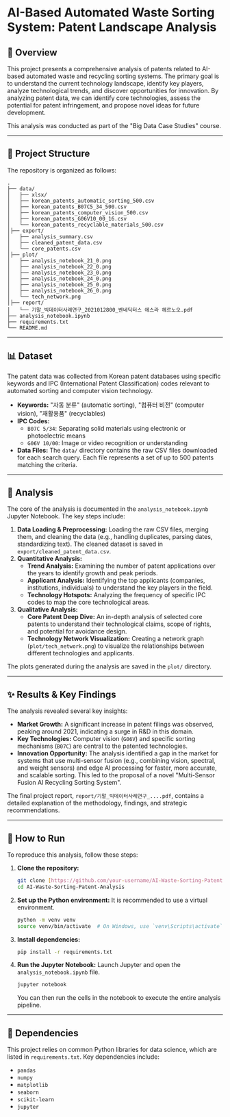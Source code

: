 # AI-Based Automated Waste Sorting System: Patent Landscape Analysis

## 📖 Overview

This project presents a comprehensive analysis of patents related to AI-based automated waste and recycling sorting systems. The primary goal is to understand the current technology landscape, identify key players, analyze technological trends, and discover opportunities for innovation. By analyzing patent data, we can identify core technologies, assess the potential for patent infringement, and propose novel ideas for future development.

This analysis was conducted as part of the "Big Data Case Studies" course.

---

## 📂 Project Structure

The repository is organized as follows:
```
.
├── data/                  
│   ├── xlsx/
│   ├── korean_patents_automatic_sorting_500.csv
│   ├── korean_patents_B07C5_34_500.csv
│   ├── korean_patents_computer_vision_500.csv
│   ├── korean_patents_G06V10_00_16.csv
│   └── korean_patents_recyclable_materials_500.csv
│├── export/              
│   ├── analysis_summary.csv
│   ├── cleaned_patent_data.csv
│   └── core_patents.csv
│├── plot/                
│   ├── analysis_notebook_21_0.png
│   ├── analysis_notebook_22_0.png
│   ├── analysis_notebook_23_0.png
│   ├── analysis_notebook_24_0.png
│   ├── analysis_notebook_25_0.png
│   ├── analysis_notebook_26_0.png
│   └── tech_network.png
│├── report/               
│   └── 기말_빅데이터사례연구_2021012800_벤네딕터스 에스라 헤르노오.pdf
├── analysis_notebook.ipynb 
├── requirements.txt      
└── README.md                    
```
---

## 📊 Dataset

The patent data was collected from Korean patent databases using specific keywords and IPC (International Patent Classification) codes relevant to automated sorting and computer vision technology.

* **Keywords:** "자동 분류" (automatic sorting), "컴퓨터 비전" (computer vision), "재활용품" (recyclables)
* **IPC Codes:**
    * `B07C 5/34`: Separating solid materials using electronic or photoelectric means
    * `G06V 10/00`: Image or video recognition or understanding
* **Data Files:** The `data/` directory contains the raw CSV files downloaded for each search query. Each file represents a set of up to 500 patents matching the criteria.

---

## 🔬 Analysis

The core of the analysis is documented in the `analysis_notebook.ipynb` Jupyter Notebook. The key steps include:

1.  **Data Loading & Preprocessing:** Loading the raw CSV files, merging them, and cleaning the data (e.g., handling duplicates, parsing dates, standardizing text). The cleaned dataset is saved in `export/cleaned_patent_data.csv`.
2.  **Quantitative Analysis:**
    * **Trend Analysis:** Examining the number of patent applications over the years to identify growth and peak periods.
    * **Applicant Analysis:** Identifying the top applicants (companies, institutions, individuals) to understand the key players in the field.
    * **Technology Hotspots:** Analyzing the frequency of specific IPC codes to map the core technological areas.
3.  **Qualitative Analysis:**
    * **Core Patent Deep Dive:** An in-depth analysis of selected core patents to understand their technological claims, scope of rights, and potential for avoidance design.
    * **Technology Network Visualization:** Creating a network graph (`plot/tech_network.png`) to visualize the relationships between different technologies and applicants.

The plots generated during the analysis are saved in the `plot/` directory.

---

## ✨ Results & Key Findings

The analysis revealed several key insights:

* **Market Growth:** A significant increase in patent filings was observed, peaking around 2021, indicating a surge in R&D in this domain.
* **Key Technologies:** Computer vision (`G06V`) and specific sorting mechanisms (`B07C`) are central to the patented technologies.
* **Innovation Opportunity:** The analysis identified a gap in the market for systems that use multi-sensor fusion (e.g., combining vision, spectral, and weight sensors) and edge AI processing for faster, more accurate, and scalable sorting. This led to the proposal of a novel "Multi-Sensor Fusion AI Recycling Sorting System".

The final project report, `report/기말_빅데이터사례연구_....pdf`, contains a detailed explanation of the methodology, findings, and strategic recommendations.

---

## 🚀 How to Run

To reproduce this analysis, follow these steps:

1.  **Clone the repository:**
    ```bash
    git clone [https://github.com/your-username/AI-Waste-Sorting-Patent-Analysis.git](https://github.com/your-username/AI-Waste-Sorting-Patent-Analysis.git)
    cd AI-Waste-Sorting-Patent-Analysis
    ```

2.  **Set up the Python environment:**
    It is recommended to use a virtual environment.
    ```bash
    python -m venv venv
    source venv/bin/activate  # On Windows, use `venv\Scripts\activate`
    ```

3.  **Install dependencies:**
    ```bash
    pip install -r requirements.txt
    ```

4.  **Run the Jupyter Notebook:**
    Launch Jupyter and open the `analysis_notebook.ipynb` file.
    ```bash
    jupyter notebook
    ```
    You can then run the cells in the notebook to execute the entire analysis pipeline.

---
## 📝 Dependencies
This project relies on common Python libraries for data science, which are listed in `requirements.txt`. Key dependencies include:
- `pandas`
- `numpy`
- `matplotlib`
- `seaborn`
- `scikit-learn`
- `jupyter`
